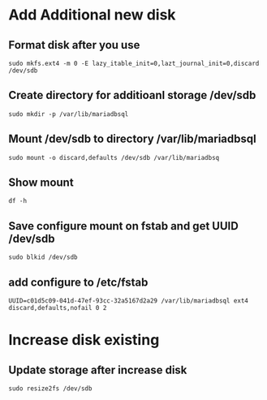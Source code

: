 # Add Additional new disk
## Format disk after you use
```
sudo mkfs.ext4 -m 0 -E lazy_itable_init=0,lazt_journal_init=0,discard /dev/sdb
```

## Create directory for additioanl storage /dev/sdb
```
sudo mkdir -p /var/lib/mariadbsql
```

## Mount /dev/sdb to directory /var/lib/mariadbsql
```
sudo mount -o discard,defaults /dev/sdb /var/lib/mariadbsq
```

## Show mount 
```
df -h
```

## Save configure mount on fstab and get UUID /dev/sdb
```
sudo blkid /dev/sdb
```

## add configure to /etc/fstab
```
UUID=c01d5c09-041d-47ef-93cc-32a5167d2a29 /var/lib/mariadbsql ext4 discard,defaults,nofail 0 2
```
# Increase disk existing

## Update storage after increase disk
```
sudo resize2fs /dev/sdb
```
